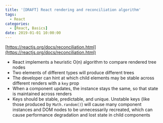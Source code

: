 ```yaml
---
title: '[DRAFT] React rendering and reconciliation algorithm'
tags:
  - React
categories:
  - [React, Basics]
date: 2019-01-01 10:00:00
---
```


[https://reactjs.org/docs/reconciliation.html](https://reactjs.org/docs/reconciliation.html)

*   React implements a heuristic O(n) algorithm to compare rendered tree nodes
*   Two elements of different types will produce different trees
*   The developer can hint at which child elements may be stable across different renders with a `key` prop
*   When a component updates, the instance stays the same, so that state is maintained across renders
*   Keys should be stable, predictable, and unique. Unstable keys (like those produced by `Math.random()`) will cause many component instances and DOM nodes to be unnecessarily recreated, which can cause performance degradation and lost state in child components